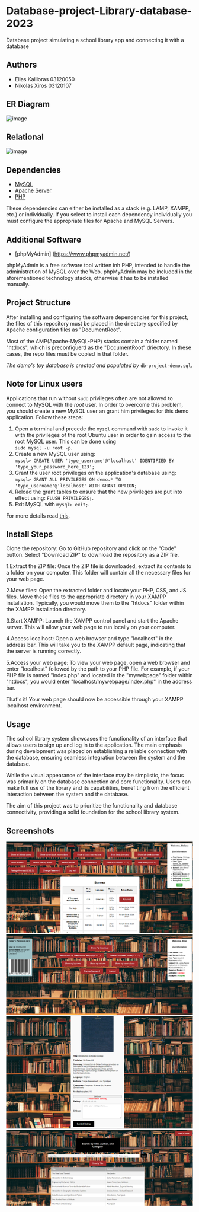 # Database-project-Library-database-2023
Database project simulating a school library app and connecting it with a database


## Authors
- Elias Kallioras  03120050
- Nikolas Xiros    03120107 

## ER Diagram
![image](https://user-images.githubusercontent.com/62110837/172057838-ed871f63-ae29-498f-ab79-301cb39398a3.png)

## Relational
![image](https://user-images.githubusercontent.com/61976410/172052725-99211133-2059-4af2-8b0c-930bece7b258.png)


## Dependencies
 
 - [MySQL](https://www.mysql.com/)
 - [Apache Server](https://httpd.apache.org/)
 - [PHP](https://www.php.net/)

These dependencies can either be installed as a stack (e.g. LAMP, XAMPP, etc.) or individually. If you select to install each dependency individually you must configure the appropriate files for Apache and MySQL Servers.

## Additional Software

 - [phpMyAdmin] (https://www.phpmyadmin.net/)

phpMyAdmin is a free software tool written inh PHP, intended to handle the administration of MySQL over the Web. phpMyAdmin may be included in the aforementioned technology stacks, otherwise it has to be installed manually.


## Project Structure

After installing and configuring the software dependencies for this project, the files of this repository must be placed in the driectory specified by Apache configuration files as "DocumentRoot". 

Most of the AMP(Apache-MySQL-PHP) stacks contain a folder named "htdocs", which is preconfiguerd as the "DocumentRoot" driectory. In these cases, the repo files must be copied in that folder.

_The demo's toy database is created and populated by_ `db-project-demo.sql`.


## Note for Linux users

Applications that run without `sudo` privileges often are not allowed to connect to MySQL with the _root_ user. In order to overcome this problem, you should create a new MySQL user an grant him privileges for this demo application. Follow these steps:

1. Open a terminal and precede the `mysql` command with `sudo` to invoke it with the privileges of the root Ubuntu user in order to gain access to the root MySQL user. This can be done using  
`sudo mysql -u root -p`.
2. Create a new MySQL user using:  
`mysql> CREATE USER 'type_username'@'localhost' IDENTIFIED BY 'type_your_password_here_123';`
3. Grant the user root privileges on the application's database using:  
`mysql> GRANT ALL PRIVILEGES ON demo.* TO 'type_username'@'localhost' WITH GRANT OPTION;`
4. Reload the grant tables to ensure that the new privileges are put into effect using:
`FLUSH PRIVILEGES;`.
5. Exit MySQL with `mysql> exit;`.


For more details read [this](https://www.digitalocean.com/community/tutorials/how-to-create-a-new-user-and-grant-permissions-in-mysql).

## Install Steps
Clone the repository: Go to GitHub repository and click on the "Code" button. Select "Download ZIP" to download the repository as a ZIP file.

1.Extract the ZIP file: Once the ZIP file is downloaded, extract its contents to a folder on your computer. This folder will contain all the necessary files for your web page.

2.Move files: Open the extracted folder and locate your PHP, CSS, and JS files. Move these files to the appropriate directory in your XAMPP installation. Typically, you would move them to the "htdocs" folder within the XAMPP installation directory.

3.Start XAMPP: Launch the XAMPP control panel and start the Apache server. This will allow your web page to run locally on your computer.

4.Access localhost: Open a web browser and type "localhost" in the address bar. This will take you to the XAMPP default page, indicating that the server is running correctly.

5.Access your web page: To view your web page, open a web browser and enter "localhost" followed by the path to your PHP file. For example, if your PHP file is named "index.php" and located in the "mywebpage" folder within "htdocs", you would enter "localhost/mywebpage/index.php" in the address bar.

That's it! Your web page should now be accessible through your XAMPP localhost environment.


## Usage
The school library system showcases the functionality of an interface that allows users to sign up and log in to the application. The main emphasis during development was placed on establishing a reliable connection with the database, ensuring seamless integration between the system and the database.

While the visual appearance of the interface may be simplistic, the focus was primarily on the database connection and core functionality. Users can make full use of the library and its capabilities, benefiting from the efficient interaction between the system and the database.

The aim of this project was to prioritize the functionality and database connectivity, providing a solid foundation for the school library system.


## Screenshots
![image](https://github.com/nickxir12/Database-project-Library-database-2023/blob/main/screenshoots/Screenshot%20OperatorHome.png)
![image](https://github.com/nickxir12/Database-project-Library-database-2023/blob/main/screenshoots/Screenshot%20UserHome.png)
![image](https://github.com/nickxir12/Database-project-Library-database-2023/blob/main/screenshoots/Screenshot%20book.png)
![image](https://github.com/nickxir12/Database-project-Library-database-2023/blob/main/screenshoots/Screenshot%20search.png)


